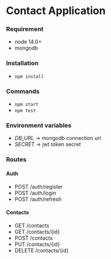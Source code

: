 # Contact Application

### Requirement

- node 14.0+
- mongodb

### Installation
- `npm install`

### Commands
- `npm start`
- `npm test`

### Environment variables
- *DB_URL* -> mongodb connection url
- *SECRET* -> jwt token secret

### Routes
#### Auth
- POST /auth/register
- POST /auth/login
- POST /auth/refresh
#### Contacts
- GET /contacts
- GET /contacts/{id}
- POST /contacts
- PUT /contacts/{id}
- DELETE /contacts/{id}
